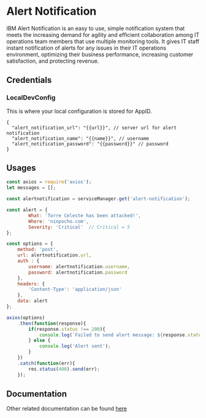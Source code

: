# Alert Notification
 
 
 IBM Alert Notification is an easy to use, simple notification system that meets the increasing demand for agility and efficient collaboration among IT operations team members that use multiple monitoring tools. It gives IT staff instant notification of alerts for any issues in their IT operations environment, optimizing their business performance, increasing customer satisfaction, and protecting revenue.

##  Credentials

###  LocalDevConfig

This is where your local configuration is stored for AppID.
```
{
  "alert_notification_url": "{{url}}", // server url for alert notification
  "alert_notification_name": "{{name}}", // username 
  "alert_notification_password": "{{password}}" // password
}

```

## Usages

```js
const axios = require('axios');
let messages = [];

const alertnotification = serviceManager.get('alert-notification');

const alert = {
        What: 'Torre Celeste has been attacked!',
        Where: 'ninpocho.com',
        Severity: 'Critical'  // Critical = 5
};

const options = {
    method: 'post',
    url: alertnotification.url,
    auth : {
        username: alertnotification.username,
        password: alertnotification.password
    },
    headers: {
        'Content-Type': 'application/json'
    },
    data: alert
};

axios(options)
    .then(function(response){
        if(response.status !== 200){
            console.log(`Failed to send alert message: ${response.statusText}`);
        } else {
            console.log('Alert sent');
        }
    })
    .catch(function(err){
        res.status(400).send(err);
    });
```

## Documentation

Other related documentation can be found [here](https://ibmnotifybm.mybluemix.net/docs/alerts/v1/)